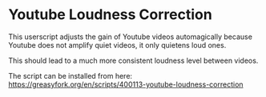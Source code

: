 # Youtube Loudness Correction

This userscript adjusts the gain of Youtube videos automagically because Youtube does not amplify quiet videos, it only quietens loud ones.

This should lead to a much more consistent loudness level between videos.

The script can be installed from here: https://greasyfork.org/en/scripts/400113-youtube-loudness-correction
